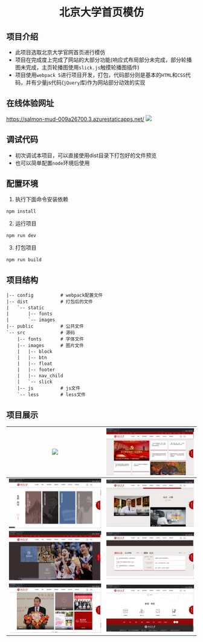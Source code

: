 <h1 align="center">北京大学首页模仿</h1>

## 项目介绍
- 此项目选取北京大学官网首页进行模仿
- 项目在完成度上完成了网站的大部分功能(响应式布局部分未完成，部分轮播图未完成，主页轮播图使用`slick.js`触摸轮播图插件)
- 项目使用`webpack 5`进行项目开发，打包，代码部分则是基本的`HTML`和`CSS`代码，并有少量js代码(`jQuery`库)作为网站部分动效的实现

## 在线体验网址
https://salmon-mud-009a26700.3.azurestaticapps.net/
![](https://raw.githubusercontent.com/pepedd864/cdn-repos/main/img/67ca64e7c090b7467cf74d13af90b90d.gif)

## 调试代码
- 初次调试本项目，可以直接使用dist目录下打包好的文件预览
- 也可以简单配置`node`环境后使用
## 配置环境

1. 执行下面命令安装依赖
```
npm install
```
2. 运行项目
```
npm run dev
```
3. 打包项目
```
npm run build
```
## 项目结构
```
|-- config          # webpack配置文件
|-- dist            # 打包后的文件
|   `-- static
|       |-- fonts
|       `-- images
|-- public          # 公共文件
`-- src             # 源码
    |-- fonts       # 字体文件
    |-- images      # 图片文件
    |   |-- block
    |   |-- btn
    |   |-- float
    |   |-- footer
    |   |-- nav_child
    |   `-- slick
    |-- js          # js文件
    `-- less        # less文件
```

## 项目展示

| ![](https://raw.githubusercontent.com/pepedd864/cdn-repos/main/img/bff12feada8377b13173d54943747896.png) | ![](https://raw.githubusercontent.com/pepedd864/cdn-repos/main/img/e5a4e4d0c2312125f550d3a6f8f74a16.png) |
| ------------------------------------------------------------ | ------------------------------------------------------------ |
| ![](https://raw.githubusercontent.com/pepedd864/cdn-repos/main/img/4bc75600e71506e5ab9a6241f8492df5.png) | ![](https://raw.githubusercontent.com/pepedd864/cdn-repos/main/img/5e62437fdad937d1471f466e7ca9eff5.png) |
| ![](https://raw.githubusercontent.com/pepedd864/cdn-repos/main/img/b3cae15031438a3fd120b5bff192fba5.png) | ![](https://raw.githubusercontent.com/pepedd864/cdn-repos/main/img/d76770bd63fa99bdfb68deaa3676c03b.png) |
| ![](https://raw.githubusercontent.com/pepedd864/cdn-repos/main/img/f8da61c9571190b3059e8c06d28ec65a.png) | ![](https://raw.githubusercontent.com/pepedd864/cdn-repos/main/img/d0f3c63b4a95405d45648b5ebe3a2df4.png) |

